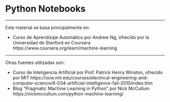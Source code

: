 # Python Notebooks

<hr>
Este material se basa principalmente en:
<ul>
  <li>Curso de Aprendizaje Automático por Andrew Ng, ofrecido por la Universidad de Stanford en Coursera
    https://www.coursera.org/learn/machine-learning </li>
</ul>

<hr>
Otras fuentes utilizadas son:
<ul>
  <li>Curso de Inteligencia Artificial por Prof. Patrick Henry Winston, ofrecido por MIT
    https://ocw.mit.edu/courses/electrical-engineering-and-computer-science/6-034-artificial-intelligence-fall-2010/index.htm </li>
  <li>Blog "Pragmatic Machine Learning in Python" por Nick McCullum https://nickmccullum.com/python-machine-learning/</li>
</ul>
